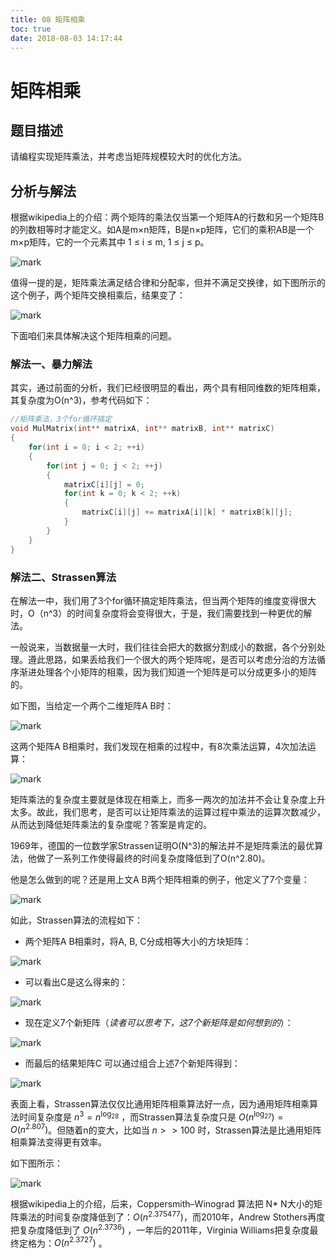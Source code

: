 ```yaml
---
title: 08 矩阵相乘
toc: true
date: 2018-08-03 14:17:44
---
```

# 矩阵相乘

## 题目描述

请编程实现矩阵乘法，并考虑当矩阵规模较大时的优化方法。

## 分析与解法

根据wikipedia上的介绍：两个矩阵的乘法仅当第一个矩阵A的行数和另一个矩阵B的列数相等时才能定义。如A是m×n矩阵，B是n×p矩阵，它们的乘积AB是一个m×p矩阵，它的一个元素其中 1 ≤ i ≤ m, 1 ≤ j ≤ p。

![mark](http://images.iterate.site/blog/image/180708/DfDjE4k9EK.png?imageslim)

值得一提的是，矩阵乘法满足结合律和分配率，但并不满足交换律，如下图所示的这个例子，两个矩阵交换相乘后，结果变了：

![mark](http://images.iterate.site/blog/image/180708/5Gce2cFDc4.png?imageslim)

下面咱们来具体解决这个矩阵相乘的问题。

### 解法一、暴力解法

其实，通过前面的分析，我们已经很明显的看出，两个具有相同维数的矩阵相乘，其复杂度为O(n^3)，参考代码如下：

```cpp
//矩阵乘法，3个for循环搞定
void MulMatrix(int** matrixA, int** matrixB, int** matrixC)
{
    for(int i = 0; i < 2; ++i)
    {
        for(int j = 0; j < 2; ++j)
        {
            matrixC[i][j] = 0;
            for(int k = 0; k < 2; ++k)
            {
                matrixC[i][j] += matrixA[i][k] * matrixB[k][j];
            }
        }
    }
}
```

### 解法二、Strassen算法

在解法一中，我们用了3个for循环搞定矩阵乘法，但当两个矩阵的维度变得很大时，O（n^3）的时间复杂度将会变得很大，于是，我们需要找到一种更优的解法。

一般说来，当数据量一大时，我们往往会把大的数据分割成小的数据，各个分别处理。遵此思路，如果丢给我们一个很大的两个矩阵呢，是否可以考虑分治的方法循序渐进处理各个小矩阵的相乘，因为我们知道一个矩阵是可以分成更多小的矩阵的。

如下图，当给定一个两个二维矩阵A B时：

![mark](http://images.iterate.site/blog/image/180708/LD4A1AGcbA.png?imageslim)

这两个矩阵A B相乘时，我们发现在相乘的过程中，有8次乘法运算，4次加法运算：

![mark](http://images.iterate.site/blog/image/180708/3hJ7C6k16i.png?imageslim)

矩阵乘法的复杂度主要就是体现在相乘上，而多一两次的加法并不会让复杂度上升太多。故此，我们思考，是否可以让矩阵乘法的运算过程中乘法的运算次数减少，从而达到降低矩阵乘法的复杂度呢？答案是肯定的。

1969年，德国的一位数学家Strassen证明O(N^3)的解法并不是矩阵乘法的最优算法，他做了一系列工作使得最终的时间复杂度降低到了O(n^2.80)。

他是怎么做到的呢？还是用上文A B两个矩阵相乘的例子，他定义了7个变量：

![mark](http://images.iterate.site/blog/image/180708/5AB2mkfEik.png?imageslim)

如此，Strassen算法的流程如下：

* 两个矩阵A B相乘时，将A, B, C分成相等大小的方块矩阵：

![mark](http://images.iterate.site/blog/image/180708/55aA0FkHCe.png?imageslim)

* 可以看出C是这么得来的：

![mark](http://images.iterate.site/blog/image/180708/7FhJ1H3hlb.png?imageslim)

* 现在定义7个新矩阵（*读者可以思考下，这7个新矩阵是如何想到的*）：

![mark](http://images.iterate.site/blog/image/180708/DE66bAJb5m.png?imageslim)

* 而最后的结果矩阵C 可以通过组合上述7个新矩阵得到：

![mark](http://images.iterate.site/blog/image/180708/ckH8DJB3lg.png?imageslim)

表面上看，Strassen算法仅仅比通用矩阵相乘算法好一点，因为通用矩阵相乘算法时间复杂度是 $n^3=n^{\log_28}$ ，而Strassen算法复杂度只是
$O(n^{\log_27})=O(n^{2.807})$。但随着n的变大，比如当 $n >> 100$ 时，Strassen算法是比通用矩阵相乘算法变得更有效率。

如下图所示：

![mark](http://images.iterate.site/blog/image/180708/Jk6dhdIJmK.png?imageslim)

根据wikipedia上的介绍，后来，Coppersmith–Winograd 算法把 N* N大小的矩阵乘法的时间复杂度降低到了：$O(n^{2.375477})$，而2010年，Andrew Stothers再度把复杂度降低到了 $O(n^{2.3736})$ ，一年后的2011年，Virginia Williams把复杂度最终定格为：$O(n^{2.3727})$ 。
